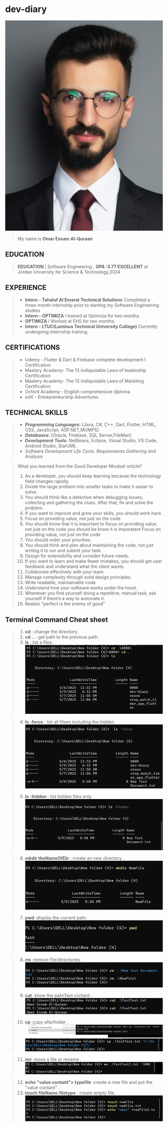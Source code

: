 # dev-diary

![My picture](./imag/WhatsApp%20Image%202025-05-09%20at%204.44.39%20PM.jpeg)
 
>My name is **Omar Essam Al-Quraan** 


## EDUCATION  
>**EDUCATION** | Software Engineering , **GPA :3.77 EXCELLENT** 
at Jordan University for Science & Technology,2024

 
## EXPERIENCE  
>- **Intern - Tahaluf Al Emarat Technical Solutions**  Completed a three-month internship prior to starting my Software Engineering studies
>- **Intern – OPTIMIZA** I trained at Optimiza for two months.
>- **OPTIMIZA** I Worked at EHS for two months.
>- **Intern - LTUC(Luminus Technical University College)** Currently undergoing internship training.

## CERTIFICATIONS

>- Udemy - Flutter & Dart & Firebase complete development I Certification
>- Mastery Academy- The 13 indisputable Laws of leadership Certification
>- Mastery Academy- The 13 indisputable Laws of Markiting  Certification
>- Oxford Academy -  English comprehensive diploma 
>- edX - Entrepreneurship Adventures

## TECHNICAL SKILLS  
>- _**Programming Languages:**_ [Java, C#, C++, Dart, Flutter, HTML, CSS, JavaScript, ASP.NET,MUMPS]  
>- _**Databases:**_ [Oracle, Firebase, SQL Server,FileMan]  
>- _**Development Tools:**_ NetBeans, Eclipse, Visual Studio, VS Code, Android Studio, StarUML  
>- _Software Development Life Cycle, Requirements Gathering and Analysis_   


>What you learned from the Good Developer Mindset orticle?
>
>1. As a developer, you should keep learning because the technology field changes rapidly.
>2. Divide the large problem into smaller tasks to make it easier to solve.
>3. You should think like a detective when debugging issues, collecting and gathering the clues. After that, fix and solve the problem.
>4. If you want to improve and grow your skills, you should work hard.
>5. Focus on providing value, not just on the code 
>6. You should know that it is important to focus on providing value, not just on the code you should be know it is imporatant Focus on providing value, not just on the code
>7. You should order your priorities.
>8. You should think and plan about maintaining the code, not just writing it to run and submit your task.
>9. Design for extensibility and consider future needs.
>10. If you want to learn and make fewer mistakes, you should get user feedback and understand what the client wants.
>11. Collaborate effectively with your team
>12. Manage complexity through solid design principles.
>13. Write readable, maintainable code
>14. Understand how your software works under the hood.
>15. Whenever you find yourself doing a repetitive, manual task, ask yourself if there‘s a way to automate it.
>16. Realize "perfect is the enemy of good"

 ## Terminal Command Cheat sheet 
>1. **cd** : change  the directory.
>2. **cd ..** : get path to the previous path .
>3. **ls** : list a files.
>![My picture](./imag/SharedScreenshot.jpg)


>4. **ls -force** : list all filees including the hidden.
>![Screenshot2](./imag/Screenshot2.jpg)

>5. **ls -hidden** : list hidden files only.
>![Screenshot3](./imag/Screenshot%203.jpg)


>6. **mkdir theNameOfDir** : create an  new directory .
>![Screenshot4](./imag/Screenshot4.jpg)


>7. **pwd** :display the current path.
>![Screenshot5](./imag/Screenshot5.jpg)

>8. **rm** :remove file/directories  .
>![Screenshot6](./imag/Screenshot6.jpg)

>9. **cat** :show the palinText contant   .
>![Screenshot7](./imag/Screenshot7.jpg)


>10. **cp** :copy afie/folder  .
>![Screenshot8](./imag/Screenshot8.jpg)
>![Screenshot8a](./imag/Screenshot8a.jpg)


>11. **mv** :move a file or rename .
>![Screenshot9](./imag/Screenshot9.jpg )

>12. **echo "value contant"> typefile** :create a new file and put the "value contant" .
>13. **touch fileName.filetype** :  create empty file.
>![Screenshot10](./imag/Screenshot10.jpg )












